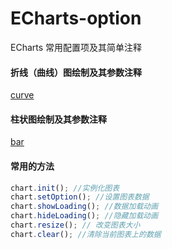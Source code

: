 # ECharts-option

ECharts 常用配置项及其简单注释

#### 折线（曲线）图绘制及其参数注释

[curve](./curve/index.html)
#### 柱状图绘制及其参数注释
[bar](./bar/index.html)

#### 常用的方法

```javascript
chart.init(); //实例化图表
chart.setOption(); //设置图表数据
chart.showLoading(); //数据加载动画
chart.hideLoading(); //隐藏加载动画
chart.resize(); // 改变图表大小
chart.clear(); //清除当前图表上的数据
```
